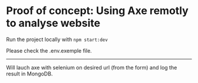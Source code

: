 # Proof of concept: Using Axe remotly to analyse website

Run the project locally with `npm start:dev`

Please check the .env.exemple file.

------

Will lauch axe with selenium on desired url (from the form) and log the result in MongoDB.
